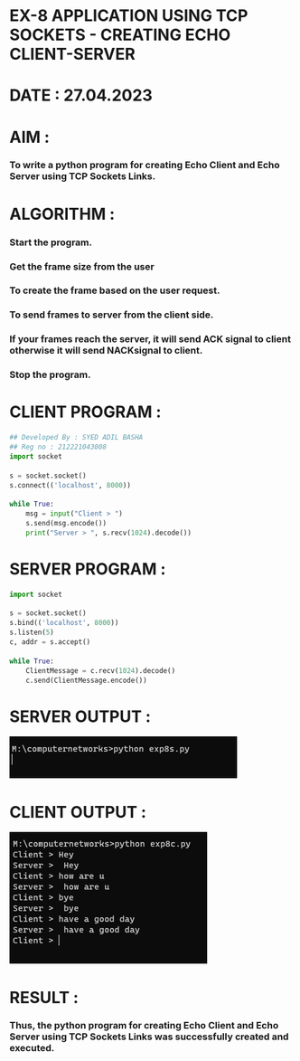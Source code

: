 # EX-8 APPLICATION USING TCP SOCKETS - CREATING ECHO CLIENT-SERVER

# DATE : 27.04.2023

# AIM :
### To write a python program for creating Echo Client and Echo Server using TCP Sockets Links.


# ALGORITHM :

### Start the program.
### Get the frame size from the user
### To create the frame based on the user request.
### To send frames to server from the client side.
### If your frames reach the server, it will send ACK signal to client otherwise it will send NACKsignal to client.
### Stop the program.



# CLIENT PROGRAM :
```python 3
## Developed By : SYED ADIL BASHA
## Reg no : 212221043008
import socket

s = socket.socket()
s.connect(('localhost', 8000))

while True:
    msg = input("Client > ")
    s.send(msg.encode())
    print("Server > ", s.recv(1024).decode())

```
# SERVER PROGRAM :
```py
import socket

s = socket.socket()
s.bind(('localhost', 8000))
s.listen(5)
c, addr = s.accept()

while True:
    ClientMessage = c.recv(1024).decode()
    c.send(ClientMessage.encode())

```

#  SERVER OUTPUT :
![output](./S.png)
# CLIENT OUTPUT :
![output](./C.png)

# RESULT :
### Thus, the python program for creating Echo Client and Echo Server using TCP Sockets Links was successfully created and executed.